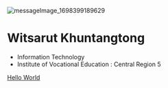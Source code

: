 ![messageImage_1698399189629](https://github.com/Witsarut42/witsarut42.github.io/assets/135482692/4f10e79b-8fde-4000-844d-866f22719d17)

# Witsarut Khuntangtong
+ Information Technology
+ Institute of Vocational Education : Central Region 5

[Hello World](HelloWorld)
